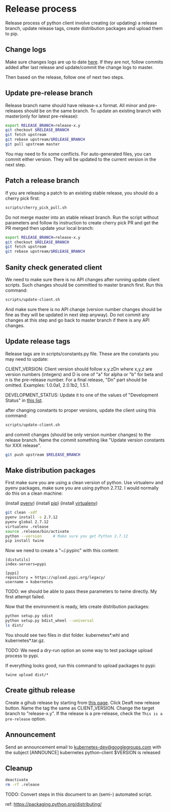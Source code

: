 # Release process

Release process of python client involve creating (or updating) a release
branch, update release tags, create distribution packages and upload them to
pip.

## Change logs
Make sure changes logs are up to date [here](https://github.com/kubernetes-incubator/client-python/blob/master/CHANGELOG.md).
If they are not, follow commits added after last release and update/commit
the change logs to master.

Then based on the release, follow one of next two steps.

## Update pre-release branch

Release branch name should have release-x.x format. All minor and pre-releases
should be on the same branch. To update an existing branch with master(only for
latest pre-release):

```bash
export RELEASE_BRANCH=release-x.y
git checkout $RELEASE_BRANCH
git fetch upstream
git rebase upstream/$RELEASE_BRANCH
git pull upstream master
```

You may need to fix some conflicts. For auto-generated files, you can commit
either version. They will be updated to the current version in the next step.

## Patch a release branch

If you are releasing a patch to an existing stable release, you should do a
cherry pick first:

```bash
scripts/cherry_pick_pull.sh
```

Do not merge master into an stable releast branch. Run the script without 
parameters and follow its instruction to create cherry pick PR and get the 
PR merged then update your local branch:

```bash
export RELEASE_BRANCH=release-x.y
git checkout $RELEASE_BRANCH
git fetch upstream
git rebase upstream/$RELEASE_BRANCH
```

## Sanity check generated client
We need to make sure there is no API changes after running update client
scripts. Such changes should be committed to master branch first. Run this
command:

```bash
scripts/update-client.sh
```

And make sure there is no API change (version number changes should be fine
as they will be updated in next step anyway). Do not commit any changes at
this step and go back to master branch if there is any API changes.

## Update release tags

Release tags are in scripts/constants.py file. These are the constants you may
need to update:

CLIENT_VERSION: Client version should follow x.y.zDn where x,y,z are version
numbers (integers) and D is one of "a" for alpha or "b" for beta and n is the
pre-release number. For a final release, "Dn" part should be omitted. Examples:
1.0.0a1, 2.0.1b2, 1.5.1.

DEVELOPMENT_STATUS: Update it to one of the values of "Development Status"
in [this list](https://pypi.python.org/pypi?%3Aaction=list_classifiers).

after changing constants to proper versions, update the client using this
command:

```bash
scripts/update-client.sh
```

and commit changes (should be only version number changes) to the release branch.
Name the commit something like "Update version constants for XXX release".

```bash
git push upstream $RELEASE_BRANCH
```

## Make distribution packages
First make sure you are using a clean version of python. Use virtualenv and
pyenv packages, make sure you are using python 2.7.12. I would normally do this
on a clean machine:

(install [pyenv](https://github.com/yyuu/pyenv#installation))
(install [pip](https://pip.pypa.io/en/stable/installing/))
(install [virtualenv](https://virtualenv.pypa.io/en/stable/installation/))

```bash
git clean -xdf
pyenv install -s 2.7.12
pyenv global 2.7.12
virtualenv .release
source .release/bin/activate
python --version     # Make sure you get Python 2.7.12
pip install twine
```

Now we need to create a "~/.pypirc" with this content:

```
[distutils]
index-servers=pypi

[pypi]
repository = https://upload.pypi.org/legacy/
username = kubernetes
```

TODO: we should be able to pass these parameters to twine directly. My first attempt failed.

Now that the environment is ready, lets create distribution packages:

```bash
python setup.py sdist
python setup.py bdist_wheel --universal
ls dist/
```

You should see two files in dist folder. kubernetes\*.whl and kubernetes\*.tar.gz.

TODO: We need a dry-run option an some way to test package upload process to pypi.

If everything looks good, run this command to upload packages to pypi:

```
twine upload dist/*
```

## Create github release

Create a gihub release by starting from
[this page](https://github.com/kubernetes-incubator/client-python/releases).
Click Deaft new release button. Name the tag the same as CLIENT_VERSION. Change
the target branch to "release-x.y". If the release is a pre-release, check the
`This is a pre-release` option.


## Announcement
Send an announcement email to kubernetes-dev@googlegroups.com with the subject [ANNOUNCE] kubernetes python-client $VERSION is released

## Cleanup

```bash
deactivate
rm -rf .release
```

TODO: Convert steps in this document to an (semi-) automated script.


ref: https://packaging.python.org/distributing/
